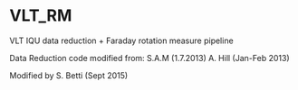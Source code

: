 # VLT_RM
VLT IQU data reduction + Faraday rotation measure pipeline

Data Reduction code modified from:
S.A.M (1.7.2013)
A. Hill (Jan-Feb 2013)

Modified by S. Betti (Sept 2015)
